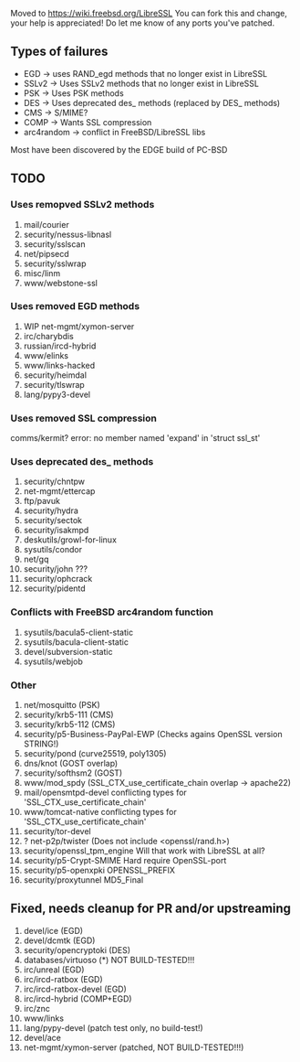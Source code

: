 Moved to https://wiki.freebsd.org/LibreSSL
You can fork this and change, your help is appreciated! 
Do let me know of any ports you've patched.

## Types of failures

* EGD -> uses RAND_egd methods that no longer exist in LibreSSL 
* SSLv2 -> Uses SSLv2 methods that no longer exist in LibreSSL 
* PSK -> Uses PSK methods
* DES -> Uses deprecated des_ methods (replaced by DES_ methods)
* CMS -> S/MIME?
* COMP -> Wants SSL compression
* arc4random -> conflict in FreeBSD/LibreSSL libs

Most have been discovered  by the EDGE build of PC-BSD

## TODO

### Uses remopved SSLv2 methods
1. mail/courier
2. security/nessus-libnasl
3. security/sslscan
4. net/pipsecd
5. security/sslwrap
6. misc/linm
7. www/webstone-ssl

### Uses removed EGD methods
1. WIP net-mgmt/xymon-server
3. irc/charybdis
4. russian/ircd-hybrid
5. www/elinks
6. www/links-hacked
7. security/heimdal
9. security/tlswrap
10. lang/pypy3-devel

### Uses removed SSL compression

comms/kermit? error: no member named 'expand' in 'struct ssl_st'

### Uses deprecated des_ methods
1. security/chntpw
1. net-mgmt/ettercap 
1. ftp/pavuk
1. security/hydra
1. security/sectok
2. security/isakmpd
3. deskutils/growl-for-linux
4. sysutils/condor
5. net/gq
6. security/john ???
7. security/ophcrack
8. security/pidentd

### Conflicts with FreeBSD arc4random function
1. sysutils/bacula5-client-static
1. sysutils/bacula-client-static
1. devel/subversion-static
1. sysutils/webjob

### Other
1. net/mosquitto (PSK)
1. security/krb5-111 (CMS)
1. security/krb5-112 (CMS)
1. security/p5-Business-PayPal-EWP (Checks agains OpenSSL version STRING!)
1. security/pond (curve25519, poly1305)
1. dns/knot (GOST overlap)
2. security/softhsm2 (GOST)
1. www/mod_spdy (SSL_CTX_use_certificate_chain overlap -> apache22)
2. mail/opensmtpd-devel conflicting types for 'SSL_CTX_use_certificate_chain'
3. www/tomcat-native conflicting types for 'SSL_CTX_use_certificate_chain'
1. security/tor-devel
2. ? net-p2p/twister (Does not include <openssl/rand.h>)
3. security/openssl_tpm_engine Will that work with LibreSSL at all?
4. security/p5-Crypt-SMIME Hard require OpenSSL-port
5. security/p5-openxpki OPENSSL_PREFIX
6. security/proxytunnel MD5_Final 


## Fixed, needs cleanup for PR and/or upstreaming
1. devel/ice (EGD)
1. devel/dcmtk (EGD)
1. security/opencryptoki (DES)
1. databases/virtuoso (*) NOT BUILD-TESTED!!!
1. irc/unreal (EGD)
1. irc/ircd-ratbox (EGD)
1. irc/ircd-ratbox-devel (EGD)
1. irc/ircd-hybrid (COMP+EGD)
1. irc/znc
1. www/links
1. lang/pypy-devel (patch test only, no build-test!)
1. devel/ace
1. net-mgmt/xymon-server (patched, NOT BUILD-TESTED!!!)

